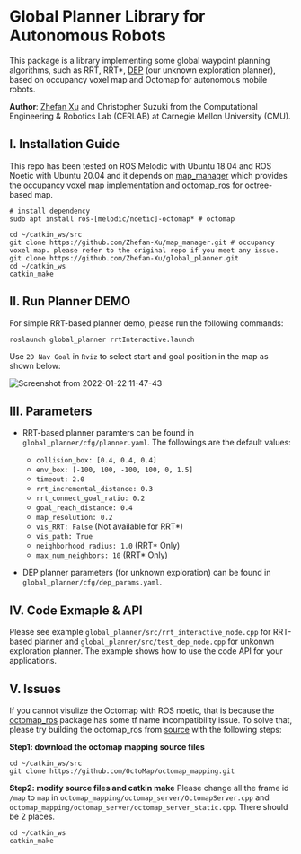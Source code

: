 # Global Planner Library for Autonomous Robots
This package is a library implementing some global waypoint planning algorithms, such as RRT, RRT*, [DEP](https://github.com/Zhefan-Xu/DEP) (our unknown exploration planner), based on occupancy voxel map and Octomap for autonomous mobile robots. 

**Author**: [Zhefan Xu](https://zhefanxu.com/) and Christopher Suzuki from the Computational Engineering & Robotics Lab (CERLAB) at Carnegie Mellon University (CMU).


## I. Installation Guide
This repo has been tested on ROS Melodic with Ubuntu 18.04 and ROS Noetic with Ubuntu 20.04 and it depends on [map_manager](https://github.com/Zhefan-Xu/map_manager) which provides the occupancy voxel map implementation and [octomap_ros](http://wiki.ros.org/octomap) for octree-based map. 

```
# install dependency
sudo apt install ros-[melodic/noetic]-octomap* # octomap

cd ~/catkin_ws/src
git clone https://github.com/Zhefan-Xu/map_manager.git # occupancy voxel map. please refer to the original repo if you meet any issue.
git clone https://github.com/Zhefan-Xu/global_planner.git
cd ~/catkin_ws
catkin_make
```
## II. Run Planner DEMO
For simple RRT-based planner demo, please run the following commands:
```
roslaunch global_planner rrtInteractive.launch
```
Use ```2D Nav Goal``` in ```Rviz``` to select start and goal position in the map as shown below:

![Screenshot from 2022-01-22 11-47-43](https://user-images.githubusercontent.com/55560905/150648123-8c1d9102-0b44-4851-82f5-fff0101be0ac.png)


## III. Parameters
- RRT-based planner paramters can be found in ```global_planner/cfg/planner.yaml```. The followings are the default values: 
  - ```collision_box: [0.4, 0.4, 0.4]```
  - ```env_box: [-100, 100, -100, 100, 0, 1.5]```
  - ```timeout: 2.0```
  - ```rrt_incremental_distance: 0.3```
  - ```rrt_connect_goal_ratio: 0.2```
  - ```goal_reach_distance: 0.4```
  - ```map_resolution: 0.2```
  - ```vis_RRT: False``` (Not available for RRT*)
  - ```vis_path: True```
  - ```neighborhood_radius: 1.0``` (RRT* Only)
  - ```max_num_neighbors: 10``` (RRT* Only)
    
- DEP planner parameters (for unknown exploration) can be found in ```global_planner/cfg/dep_params.yaml```.

## IV. Code Exmaple & API
Please see example ```global_planner/src/rrt_interactive_node.cpp``` for RRT-based planner and ```global_planner/src/test_dep_node.cpp``` for unkonwn exploration planner. The example shows how to use the code API for your applications. 

## V. Issues
If you cannot visulize the Octomap with ROS noetic, that is because the [octomap_ros](http://wiki.ros.org/octomap) package has some tf name incompatibility issue. To solve that, please try building the octomap_ros from [source](https://github.com/OctoMap/octomap_mapping) with the following steps:

**Step1: download the octomap mapping source files**

```
cd ~/catkin_ws/src
git clone https://github.com/OctoMap/octomap_mapping.git
```

**Step2: modify source files and catkin make**
Please change all the frame id ```/map``` to ```map``` in ```octomap_mapping/octomap_server/OctomapServer.cpp``` and ```octomap_mapping/octomap_server/octomap_server_static.cpp```. There should be 2 places. 
```
cd ~/catkin_ws
catkin_make
```
